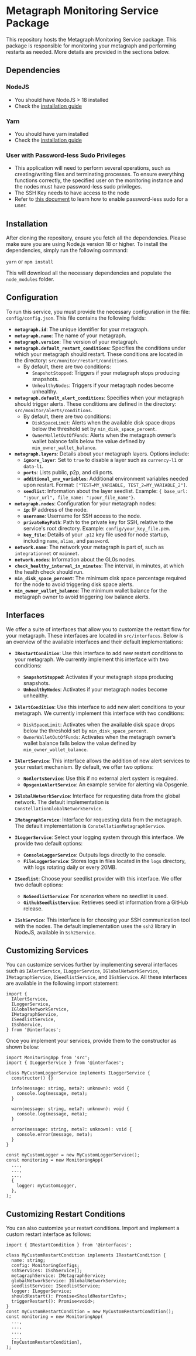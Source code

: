 
# Metagraph Monitoring Service Package
This repository hosts the Metagraph Monitoring Service package. This package is responsible for monitoring your metagraph and performing restarts as needed. More details are provided in the sections below.

## Dependencies

### NodeJS
* You should have NodeJS > 18 installed
* Check the [installation guide](https://nodejs.org/en/download/package-manager)

### Yarn
* You should have yarn installed
* Check the [installation guide](https://classic.yarnpkg.com/lang/en/docs/install)

### User with Password-less Sudo Privileges
* This application will need to perform several operations, such as creating/writing files and terminating processes. To ensure everything functions correctly, the specified user on the monitoring instance and the nodes must have password-less sudo privileges.
* The SSH Key needs to have access to the node
* Refer to  [this document](https://gcore.com/learning/how-to-disable-password-for-sudo-command/) to learn how to enable password-less sudo for a user. 

## Installation

After cloning the repository, ensure you fetch all the dependencies. Please make sure you are using Node.js version 18 or higher. To install the dependencies, simply run the following command:

`yarn` or `npm install`

This will download all the necessary dependencies and populate the `node_modules` folder.

## Configuration
To run this service, you must provide the necessary configuration in the file: `config/config.json`. This file contains the following fields:

*   **`metagraph.id`**: The unique identifier for your metagraph.
*   **`metagraph.name`**: The name of your metagraph.
*   **`metagraph.version`**: The version of your metagraph.
*   **`metagraph.default_restart_conditions`**: Specifies the conditions under which your metagraph should restart. These conditions are located in the directory: `src/monitor/restart/conditions`. 
    *   By default, there are two conditions:
        *   `SnapshotStopped`: Triggers if your metagraph stops producing snapshots.
        *   `UnhealthyNodes`: Triggers if your metagraph nodes become unhealthy.
*   **`metagraph.default_alert_conditions`**: Specifies when your metagraph should trigger alerts. These conditions are defined in the directory: `src/monitor/alerts/conditions`. 
    *   By default, there are two conditions:
        *   `DiskSpaceLimit`: Alerts when the available disk space drops below the threshold set by `min_disk_space_percent`.
        *   `OwnerWalletOutOfFunds`: Alerts when the metagraph owner’s wallet balance falls below the value defined by `min_owner_wallet_balance`.
*   **`metagraph.layers`**: Details about your metagraph layers. Options include:
    *   **`ignore_layer`**: Set to `true` to disable a layer such as `currency-l1` or `data-l1`.
    *   **`ports`**: Lists public, p2p, and cli ports.
    *   **`additional_env_variables`**: Additional environment variables needed upon restart. Format: `["TEST=MY_VARIABLE, TEST_2=MY_VARIABLE_2"]`.
    *   **`seedlist`**: Information about the layer seedlist. Example: `{ base_url: ":your_url", file_name: ":your_file_name"}`.
*   **`metagraph.nodes`**: Configuration for your metagraph nodes:  
    *   **`ip`**: IP address of the node.
    *   **`username`**: Username for SSH access to the node.
    *   **`privateKeyPath`**: Path to the private key for SSH, relative to the service's root directory. Example: `config/your_key_file.pem`.
    *   **`key_file`**: Details of your `.p12` key file used for node startup, including `name`, `alias`, and `password`.
*   **`network.name`**: The network your metagraph is part of, such as `integrationnet` or `mainnet`.  
*   **`network.nodes`**: Information about the GL0s nodes.  
*   **`check_healthy_interval_in_minutes`**: The interval, in minutes, at which the health check should run.
*   **`min_disk_space_percent`**: The minimum disk space percentage required for the node to avoid triggering disk space alerts.
*   **`min_owner_wallet_balance`**: The minimum wallet balance for the metagraph owner to avoid triggering low balance alerts.

## Interfaces

We offer a suite of interfaces that allow you to customize the restart flow for your metagraph. These interfaces are located in `src/interfaces`. Below is an overview of the available interfaces and their default implementations:

*  **`IRestartCondition`**: Use this interface to add new restart conditions to your metagraph. We currently implement this interface with two conditions:
    *   **`SnapshotStopped`**: Activates if your metagraph stops producing snapshots.
    *   **`UnhealthyNodes`**: Activates if your metagraph nodes become unhealthy. 

*  **`IAlertCondition`**: Use this interface to add new alert conditions to your metagraph. We currently implement this interface with two conditions:
    *   `DiskSpaceLimit`: Activates when the available disk space drops below the threshold set by `min_disk_space_percent`.
    *   `OwnerWalletOutOfFunds`: Activates when the metagraph owner’s wallet balance falls below the value defined by `min_owner_wallet_balance`.

*  **`IAlertService`**: This interface allows the addition of new alert services to your restart mechanism. By default, we offer two options:
    *   **`NoAlertsService`**: Use this if no external alert system is required.
    *   **`OpsgenieAlertService`**: An example service for alerting via Opsgenie.
     
*  **`IGlobalNetworkService`**: Interface for requesting data from the global network. The default implementation is `ConstellationGlobalNetworkService`.
    
*   **`IMetagraphService`**: Interface for requesting data from the metagraph. The default implementation is `ConstellationMetagraphService`.
    
*  **`ILoggerService`**: Select your logging system through this interface. We provide two default options:
    *   **`ConsoleLoggerService`**: Outputs logs directly to the console.
    *   **`FileLoggerService`**: Stores logs in files located in the `logs` directory, with logs rotating daily or every 20MB.
     
*   **`ISeedlist`**: Choose your seedlist provider with this interface. We offer two default options:
    *   **`NoSeedlistService`**: For scenarios where no seedlist is used.
    *   **`GithubSeedlistService`**: Retrieves seedlist information from a GitHub release.

*   **`ISshService`**: This interface is for choosing your SSH communication tool with the nodes. The default implementation uses the `ssh2` library in NodeJS, available in `Ssh2Service`.


## Customizing Services

You can customize services further by implementing several interfaces such as `IAlertService`, `ILoggerService`, `IGlobalNetworkService`, `IMetagraphService`, `ISeedlistService`, and `ISshService`. All these interfaces are available in the following import statement:

```
import {
  IAlertService,
  ILoggerService,
  IGlobalNetworkService,
  IMetagraphService,
  ISeedlistService,
  ISshService,
} from '@interfaces';
``` 

Once you implement your services, provide them to the constructor as shown below:
```
import MonitoringApp from 'src';
import { ILoggerService } from '@interfaces';

class MyCustomLoggerService implements ILoggerService {
  constructor() {}

  info(message: string, meta?: unknown): void {
    console.log(message, meta);
  }

  warn(message: string, meta?: unknown): void {
    console.log(message, meta);
  }

  error(message: string, meta?: unknown): void {
    console.error(message, meta);
  }
}

const myCustomLogger = new MyCustomLoggerService();
const monitoring = new MonitoringApp(
  ...,
  ...,
  ...,
  {
    logger: myCustomLogger,
  },
);
```

## Customizing Restart Conditions

You can also customize your restart conditions. Import and implement a custom restart interface as follows:
```
import { IRestartCondition } from '@interfaces';

class MyCustomRestartCondition implements IRestartCondition {
  name: string;
  config: MonitoringConfigs;
  sshServices: ISshService[];
  metagraphService: IMetagraphService;
  globalNetworkService: IGlobalNetworkService;
  seedlistService: ISeedlistService;
  logger: ILoggerService;
  shouldRestart(): Promise<ShouldRestartInfo>;
  triggerRestart(): Promise<void>;
}
const myCustomRestartCondition = new MyCustomRestartCondition();
const monitoring = new MonitoringApp(
  ...,
  ...,
  ...,
  ...,
  [myCustomRestartCondition],
);
```